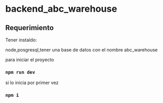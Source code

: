 # backend_abc_warehouse


## Requerimiento

Tener instaldo: 

node,posgresql,tener una base de datos con el nombre abc_warehouse

para iniciar el proyecto

### `npm run dev`

si lo inicia por primer vez
### `npm i`
